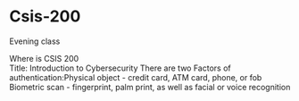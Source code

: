 # Csis-200
Evening class





Where is CSIS 200  
Title: Introduction to Cybersecurity 
There are two Factors of authentication:Physical object - credit card, ATM card, phone, or fob
Biometric scan - fingerprint, palm print, as well as facial or voice recognition

